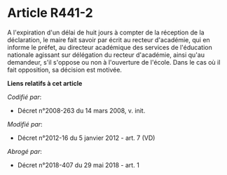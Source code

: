 # Article R441-2

A l'expiration d'un délai de huit jours à compter de la réception de la déclaration, le maire fait savoir par écrit au
recteur d'académie, qui en informe le préfet, au directeur académique des services de l'éducation nationale agissant sur
délégation du recteur d'académie, ainsi qu'au demandeur, s'il s'oppose ou non à l'ouverture de l'école. Dans le cas où il
fait opposition, sa décision est motivée.

**Liens relatifs à cet article**

_Codifié par_:

  - Décret n°2008-263 du 14 mars 2008, v. init.

_Modifié par_:

  - Décret n°2012-16 du 5 janvier 2012 - art. 7 (VD)

_Abrogé par_:

  - Décret n°2018-407 du 29 mai 2018 - art. 1
